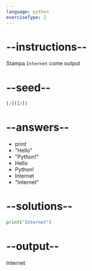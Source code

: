 ```yaml
---
language: python
exerciseType: 2
---
```


# --instructions--

Stampa `Internet` come output

# --seed--

```python
[/]([/])
```

# --answers--

- print
- "Hello"
- "Python!"
- Hello
- Python!
- Internet
- "Internet"

# --solutions--

```python
print("Internet")
```

# --output--

Internet
